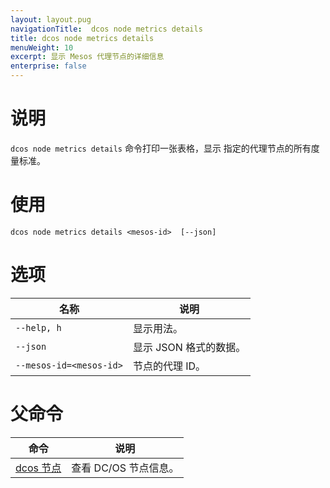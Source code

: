 ```yaml
---
layout: layout.pug
navigationTitle:  dcos node metrics details
title: dcos node metrics details
menuWeight: 10
excerpt: 显示 Mesos 代理节点的详细信息
enterprise: false
---
```


# 说明

`dcos node metrics details` 命令打印一张表格，显示 <mesos-id> 指定的代理节点的所有度量标准。

# 使用

```
dcos node metrics details <mesos-id>  [--json]
```

# 选项

| 名称 | 说明 |
|---------|-------------|
| `--help, h` | 显示用法。 |
| `--json` | 显示 JSON 格式的数据。|
| `--mesos-id=<mesos-id>` | 节点的代理 ID。|

# 父命令

| 命令 | 说明 |
|---------|-------------|
| [dcos 节点](/cn/1.12/cli/command-reference/dcos-node/) | 查看 DC/OS 节点信息。|


